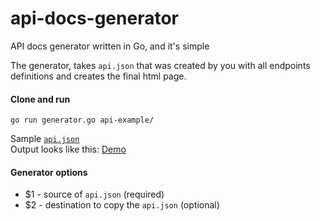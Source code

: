 # api-docs-generator
API docs generator written in Go, and it's simple

The generator, takes `api.json` that was created by you with all endpoints definitions and creates the final html page.

#### Clone and run
`go run generator.go api-example/`

Sample [`api.json`](https://github.com/Medisafe/api-docs-generator/blob/master/api-example/api.json)<br>
Output looks like this:
[Demo](http://medisafe.github.io/api-docs-generator/)

#### Generator options

- $1 - source of `api.json` (required)
- $2 - destination to copy the `api.json` (optional)


